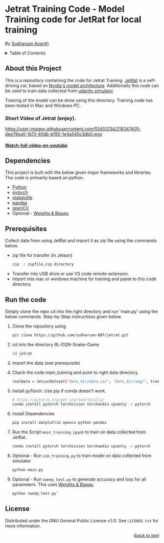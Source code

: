 # Jetrat Training Code - Model Training code for JetRat for local training
By [Sudharsan Ananth](https://sudharsanananth.wixsite.com/sudharsan) 

<!-- TABLE OF CONTENTS -->
<details>
  <summary>Table of Contents</summary>
  <ol>
    <li><a href="#about-this-project">About this Project</a></li>
    <li><a href="#dependencies">Dependencies</a></li>
    <li><a href="#prerequisites">Prerequisites</a></li>
    <li><a href="#run-the-code">How to run</a></li>
    <li><a href="#license">License</a></li>
  </ol>
</details>


## About this Project 

This is a repository containing the code for Jetrat Training. [JetRat](https://github.com/sudharsan-007/JetRat) is a self-driving car, based on [Nvidia's model architecture](https://images.nvidia.com/content/tegra/automotive/images/2016/solutions/pdf/end-to-end-dl-using-px.pdf). Additionally this code can be used to train data collected from [udacity simulator](https://github.com/udacity/self-driving-car-sim).

Training of the model can be done using this directory. Training code has been tested in Mac and Windows PC. 


### Short Video of Jetrat (enjoy). 


https://user-images.githubusercontent.com/55453134/218347405-dee79ea0-1b13-40db-bf95-1e4a540c3db0.mov

#### [Watch-full-video-on-youtube](https://youtu.be/gaRUw0A2xp0)


## Dependencies 

This project is built with the below given major frameworks and libraries. The code is primarily based on python. 

* [Python](https://www.python.org/) 
* [pytorch](https://pytorch.org/)
* [matplotlib](https://matplotlib.org/) 
* [pandas](https://pandas.pydata.org) 
* [openCV](https://docs.opencv.org/4.x/d6/d00/tutorial_py_root.html) 
* Optional - [Weights & Biases](https://wandb.ai/site)

## Prerequisites

Collect data from using JetRat and import it as zip file using the commands below.

* zip file for transfer (in Jetson)
  ```sh
  zip -r zipfile.zip directory
  ```
* Transfer into USB drive or use VS code remote extension.
* Import into mac or windows machine for training and paste to this code directory.

## Run the code

Simply clone the repo cd into the right directory and run 'main.py' using the below commands. Step-by-Step instructions given below. 

1. Clone the repository using 
   ```sh
   git clone https://github.com/sudharsan-007/jetrat.git
   ```

2. cd into the directory RL-DQN-Snake-Game
   ```sh
   cd jetrat
   ```

3. Import the data (see prerequisite)
   

4. Check the code main_training and point to right data directory. 
   ```sh
   realData = JetcarDataset("data_dir/data.csv", "data_dir/img/", transform=transforms)
   ```


5. Install pyTorch. Use pip if conda doesn't work. 
    ```sh 
    # https://pytorch.org/get-started/locally/
    conda install pytorch torchvision torchaudio cpuonly -c pytorch
    ```

6. Install Dependencies
   ```sh
   pip install matplotlib opencv-python pandas
   ```

7. Run the Script `main_training.ipynb` to train on data collected from JetRat. 
   ```sh 
   conda install pytorch torchvision torchaudio cpuonly -c pytorch
   ```

8. Optional - Run `sim_training.py` to train model on data collected from simulator  
    ```sh 
    python main.py
    ```

9.  Optional - Run `sweep_test.py` to generate accuracy and loss for all parameters. This uses [Weights & Biases](https://wandb.ai/site). 
    ```sh
    python sweep_test.py`
    ```


<!-- LICENSE -->
## License

Distributed under the GNU General Public License v3.0. See `LICENSE.txt` for more information.

<p align="right">(<a href="#top">back to top</a>)</p>
